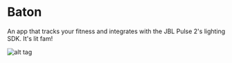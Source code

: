# Baton

An app that tracks your fitness and integrates with the JBL Pulse 2's lighting SDK. It's lit fam!

![alt tag](https://octodex.github.com/images/daftpunktocat-thomas.gif=250x)
